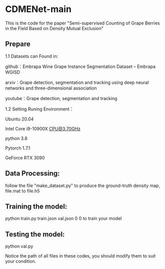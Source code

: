 # CDMENet-main
This is the code for the paper "Semi-supervised Counting of Grape Berries in the Field Based on Density Mutual Exclusion" 
## Prepare 
  1.1 Datasets can Found in: 
  
  github：Embrapa Wine Grape Instance Segmentation Dataset – Embrapa WGISD
  
  arxiv：Grape detection, segmentation and tracking using deep neural networks and three-dimensional association
  
  youtube：Grape detection, segmentation and tracking

  1.2 Setting Runing Environment：
  
  Ubuntu 20.04
  
  Intel Core i9-10900X CPU@3.70GHz
  
  python 3.8
  
  Pytorch  1.7.1

  GeForce RTX 3090

## Data Processing:
  follow the file "make_dataset.py" to produce the ground-truth density map, file.mat to file.h5
  
## Training the model:
  python train.py train.json val.json 0 0 to train your model
  
## Testing the model:
  python val.py 
  
  Notice the path of all files in these codes, you should modify them to suit your condition.
  
